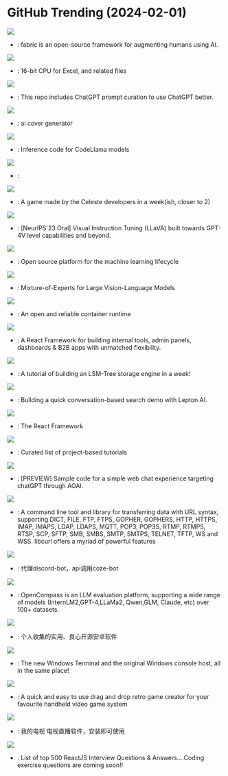 # GitHub Trending (2024-02-01)

![](https://img.shields.io/badge/Python-New%201-green?style=flat-square&logo=appveyor)
- [](https://github.comundefined): fabric is an open-source framework for augmenting humans using AI.

![](https://img.shields.io/badge/Python-New%20365-green?style=flat-square&logo=appveyor)
- [](https://github.comundefined): 16-bit CPU for Excel, and related files

![](https://img.shields.io/badge/HTML-New%20113-green?style=flat-square&logo=appveyor)
- [](https://github.comundefined): This repo includes ChatGPT prompt curation to use ChatGPT better.

![](https://img.shields.io/badge/TypeScript-New%20206-green?style=flat-square&logo=appveyor)
- [](https://github.comundefined): ai cover generator

![](https://img.shields.io/badge/Python-New%20199-green?style=flat-square&logo=appveyor)
- [](https://github.comundefined): Inference code for CodeLlama models

![](https://img.shields.io/badge/TypeScript-New%2043-green?style=flat-square&logo=appveyor)
- [](https://github.comundefined): 

![](https://img.shields.io/badge/C%23-New%20169-green?style=flat-square&logo=appveyor)
- [](https://github.comundefined): A game made by the Celeste developers in a week(ish, closer to 2)

![](https://img.shields.io/badge/Python-New%20157-green?style=flat-square&logo=appveyor)
- [](https://github.comundefined): [NeurIPS'23 Oral] Visual Instruction Tuning (LLaVA) built towards GPT-4V level capabilities and beyond.

![](https://img.shields.io/badge/Python-New%20124-green?style=flat-square&logo=appveyor)
- [](https://github.comundefined): Open source platform for the machine learning lifecycle

![](https://img.shields.io/badge/Python-New%20211-green?style=flat-square&logo=appveyor)
- [](https://github.comundefined): Mixture-of-Experts for Large Vision-Language Models

![](https://img.shields.io/badge/Go-New%2095-green?style=flat-square&logo=appveyor)
- [](https://github.comundefined): An open and reliable container runtime

![](https://img.shields.io/badge/TypeScript-New%20127-green?style=flat-square&logo=appveyor)
- [](https://github.comundefined): A React Framework for building internal tools, admin panels, dashboards & B2B apps with unmatched flexibility.

![](https://img.shields.io/badge/Rust-New%2090-green?style=flat-square&logo=appveyor)
- [](https://github.comundefined): A tutorial of building an LSM-Tree storage engine in a week!

![](https://img.shields.io/badge/TypeScript-New%20496-green?style=flat-square&logo=appveyor)
- [](https://github.comundefined): Building a quick conversation-based search demo with Lepton AI.

![](https://img.shields.io/badge/JavaScript-New%2073-green?style=flat-square&logo=appveyor)
- [](https://github.comundefined): The React Framework

![](https://img.shields.io/badge/none-New%20379-green?style=flat-square&logo=appveyor)
- [](https://github.comundefined): Curated list of project-based tutorials

![](https://img.shields.io/badge/Python-New%2065-green?style=flat-square&logo=appveyor)
- [](https://github.comundefined): [PREVIEW] Sample code for a simple web chat experience targeting chatGPT through AOAI.

![](https://img.shields.io/badge/C-New%2013-green?style=flat-square&logo=appveyor)
- [](https://github.comundefined): A command line tool and library for transferring data with URL syntax, supporting DICT, FILE, FTP, FTPS, GOPHER, GOPHERS, HTTP, HTTPS, IMAP, IMAPS, LDAP, LDAPS, MQTT, POP3, POP3S, RTMP, RTMPS, RTSP, SCP, SFTP, SMB, SMBS, SMTP, SMTPS, TELNET, TFTP, WS and WSS. libcurl offers a myriad of powerful features

![](https://img.shields.io/badge/Go-New%2073-green?style=flat-square&logo=appveyor)
- [](https://github.comundefined): 代理discord-bot，api调用coze-bot

![](https://img.shields.io/badge/Python-New%2030-green?style=flat-square&logo=appveyor)
- [](https://github.comundefined): OpenCompass is an LLM evaluation platform, supporting a wide range of models (InternLM2,GPT-4,LLaMa2, Qwen,GLM, Claude, etc) over 100+ datasets.

![](https://img.shields.io/badge/none-New%20204-green?style=flat-square&logo=appveyor)
- [](https://github.comundefined): 个人收集的实用、良心开源安卓软件

![](https://img.shields.io/badge/C%2B%2B-New%2024-green?style=flat-square&logo=appveyor)
- [](https://github.comundefined): The new Windows Terminal and the original Windows console host, all in the same place!

![](https://img.shields.io/badge/C-New%2051-green?style=flat-square&logo=appveyor)
- [](https://github.comundefined): A quick and easy to use drag and drop retro game creator for your favourite handheld video game system

![](https://img.shields.io/badge/C-New%20428-green?style=flat-square&logo=appveyor)
- [](https://github.comundefined): 我的电视 电视直播软件，安装即可使用

![](https://img.shields.io/badge/JavaScript-New%20121-green?style=flat-square&logo=appveyor)
- [](https://github.comundefined): List of top 500 ReactJS Interview Questions & Answers....Coding exercise questions are coming soon!!

